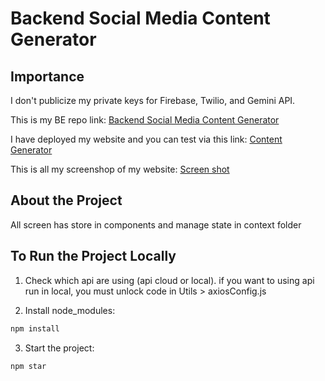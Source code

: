 # Backend Social Media Content Generator

## Importance
I don't publicize my private keys for Firebase, Twilio, and Gemini API. 

This is my BE repo link: [Backend Social Media Content Generator](https://github.com/Toan-Dang/Backend-social-media-content-generator)

I have deployed my website and you can test via this link: [Content Generator](https://content-generator-98bba.web.app/)

This is all my screenshop of my website: [Screen shot](https://www.figma.com/design/wJzstV4tQZK2Thh78BR3dr/Untitled?node-id=0-1&t=I3eoSbSj8ew7PS60-1)
## About the Project
All screen has store in components and manage state in context folder
## To Run the Project Locally
1. Check which api are using (api cloud or local). if you want to using api run in local, you must unlock code in Utils > axiosConfig.js

2. Install node_modules:
```sh
npm install
```

3. Start the project:
```sh
npm star
```

